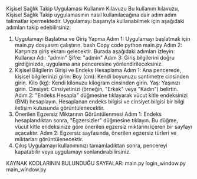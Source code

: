 Kişisel Sağlık Takip Uygulaması Kullanım Kılavuzu
Bu kullanım kılavuzu, Kişisel Sağlık Takip uygulamasının nasıl kullanılacağına dair adım adım talimatlar içermektedir. Uygulamayı başarıyla kullanabilmek için aşağıdaki adımları takip edebilirsiniz:

1. Uygulamayı Başlatma ve Giriş Yapma
Adım 1: Uygulamayı başlatmak için main.py dosyasını çalıştırın.
bash
Copy code
python main.py
Adım 2: Karşınıza giriş ekranı gelecektir. Burada aşağıdaki adımları izleyin:
Kullanıcı Adı: "admin"
Şifre: "admin"
Adım 3: Giriş bilgilerini doğru girdiğinizde, uygulama ana penceresine yönlendirileceksiniz.
2. Kişisel Bilgilerin Girişi ve Endeks Hesaplama
Adım 1: Ana pencerede, kişisel bilgilerinizi girin:
Boy (cm): Kendi boyunuzu santimetre cinsinden girin.
Kilo (kg): Kendi kilonuzu kilogram cinsinden girin.
Yaş: Yaşınızı girin.
Cinsiyet: Cinsiyetinizi (örneğin, "Erkek" veya "Kadın") belirtin.
Adım 2: "Endeks Hesapla" düğmesine tıklayarak vücut kitle endeksinizi (BMI) hesaplayın.
Hesaplanan endeks bilgisi ve cinsiyet bilgisi bir bilgi iletişim kutusunda görüntülenecektir.
3. Önerilen Egzersiz Miktarının Görüntülenmesi
Adım 1: Endeks hesaplandıktan sonra, "Egzersizler" düğmesine tıklayın.
Bu düğme, vücut kitle endeksinize göre önerilen egzersiz miktarını içeren bir sayfayı açacaktır.
Adım 2: Egzersiz sayfasında, önerilen egzersiz türleri ve miktarları görüntülenecektir.
4. Çıkış
Uygulamayı kullanımınızı tamamladıktan sonra, pencereyi kapatabilir veya uygulamayı sonlandırabilirsiniz.


KAYNAK KODLARININ BULUNDUĞU SAYFALAR:
main.py 
login_window.py
main_window.py
